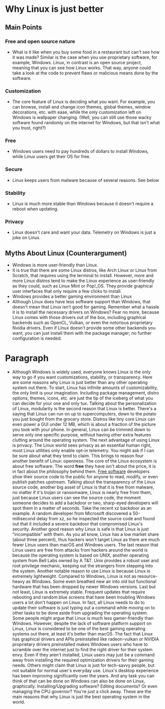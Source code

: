 # Why Linux is just better

## Main Points

### Free and open source nature

- What is it like when you buy some food in a restaurant but can't see how it was made? Similar
is the case when you use proprietary software, for example, Windows. Linux, in contrast
is an open source project, meaning that you can see how Linux works. That way, anyone could
take a look at the code to prevent flaws or malicious means done by the software.

### Customization

- The core feature of Linux is deciding what you want. For example, you can browse,
  install and change icon themes, global themes, window decorations, etc. with ease, while
  the only customization left on Windows is wallpaper changing. (Well, you can still use those
      wacky software found randomly on the internet for Windows, but that isn't what you trust,
      right?)

### Free

  - Windows users need to pay hundreds of dollars to install Windows, while Linux users
  get their OS for free.

  ### Secure

  - Linux keeps users from malware because of several reasons. See below

  ### Stability

  - Linux is much more stable than Windows because it doesn't require a reboot when updating.

  ### Privacy

  - Linux doesn't care and want your data. Telemetry on Windows is just a joke on Linux.

## Myths About Linux (Counterargument)

  - Windows is more user-friendly than Linux.
  - It is true that there are some Linux distros, like Arch Linux or Linux from Scratch, that requires
  using the terminal to install. However, more and more Linux distros tend to make the Linux
  experience as user-friendly as they could, such as Linux Mint or Pop!_OS. They provide graphical
  user interfaces that only require a few clicks to install.
  - Windows provides a better gaming environment than Linux
  - Although Linux does have less software support than Windows, that doesn't mean that Linux isn't
  good for gaming. Remember what a hassle it is to install the necessary drivers on Windows? Fear no
  more, because Linux comes with those drivers out of the box, including graphical backends such as
  OpenCL, Vulkan, or even the notorious proprietary Nvidia drivers. Even if Linux doesn't provide
  some other backends you want, you can just install them with the package manager; no further configuration is needed.

# Paragraph

  - Although Windows is widely used, everyone knows Linux is the only way to go if you want  customizations, stability, or transparency. Here are some reasons why Linux is just better than any other operating system out there. To start, Linux has infinite amounts of customizability, the only limit is your imagination. Including package management, distro options, themes, icons, etc. are just the tip of the iceberg of what you can decide for your one and only tux. Talking about the personalization of Linux, modularity is the second reason that Linux is better. There's a saying that Linux can run on up to supercomputers, down to the potato you just bought from the grocery store. Distros like tiny core Linux can even power a GUI under 12 MB, which is about a fraction of the picture you took with your phone. In general, Linux can be trimmed down to serve only one specific purpose, without having other extra features clutting around the operating system. The next advantage of using Linux is privacy. The Linux world sees privacy as an essential human right, most Linux utilities only enable opt-in telemetry. You might ask if I can be sure about what they tend to claim. This brings to reason four another benefit of Linux: openness. The core of the Linux ecosystem is about free software. The word **free** they have isn't about the price, it is in fact about the philosophy behind them. [Free software](https://www.fsf.org/about/what-is-free-software) developers shoe their source code to the public for anyone to read, modify, or even publish patches upstream. Talking about the transparency of the Linux source code, another big asset of Linux is that it is free from malware, no matter if it's trojan or ransomware, Linux is nearly free from them, just because Linux users can see the source code, the moment someone decides to add a backdoor or two, sharp-eyed developers will spot them in a matter of seconds. Take the recent xz backdoor as an example. A random developer from Microsoft discovered a 50-millisecond delay from xz, so he inspected the source code and found out that it included a severe backdoor that compromised Linux's security. Another good reason why Linux is safe is that Linux is just "incompatible" with them. As you all know, Linux has a low market share (about three percent), thus hackers won't target Linux as there are much fewer Linux users than macOS and Windows users. The last reason that Linux users are free from attacks from hackers around the world is because the operating system is based on UNIX, another operating system from Bell Labs owned by A T&T. Unix provides a robust user and root privilege mechanic, keeping out the strangers from stepping into the system. Another notable reason to use Linux is because Linux is extremely lightweight. Compared to Windows, Linux is not as resource-heavy as Windows. Some even breathed new air into old but functional hardware that has been dropped by newer Windows versions. Last but not least, Linux is extremely stable. Frequent updates that require rebooting and random blue screens that have been troubling Windows users a lot don't happen on Linux. In fact, all Linux needs to do to update their software is just typing out a command while moving on to other tasks to be done aside from upgrading the operating system. Some people might argue that Linux is much less gamer-friendly than Windows. However, despite the lack of software platform support on Linux, Linux is considered to be one of the best gaming operating systems out there, at least it's better than macOS. The fact that Linux has graphical drivers and APIs preinstalled like radeon-vulkan or NVIDIA proprietary drivers preinstalled makes Windows users who have to scramble over the internet just to find the right driver for their system envy. Even if they aren't installed, Linux users may just be a command away from installing the required optimization drivers for their gaming needs. Others might claim that Linux is just for tech-savvy people, but not suitable for normal user's everyday use. Linux's desktop experience has been improving significantly over the years. And any task you can think of that can be done on Windows can also be done on Linux, graphically. Installing/Upgrading software? Editing documents? Or even managing the CPU governor? You're just a click away. These are the main reasons that why Linux is just the best operating system in the world.
